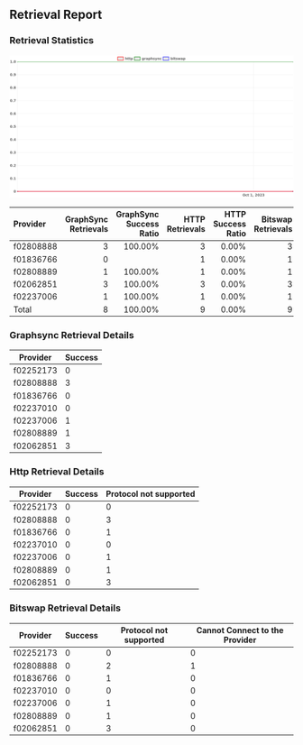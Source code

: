 ## Retrieval Report
### Retrieval Statistics
<img src="https://raw.githubusercontent.com/data-preservation-programs/filplus-checker-assets/main/filecoin-project/filecoin-plus-large-datasets/issues/2126/1696659341829.png"/>

| Provider  | GraphSync Retrievals | GraphSync Success Ratio | HTTP Retrievals | HTTP Success Ratio | Bitswap Retrievals | Bitswap Success Ratio |
| :-------- | -------------------: | ----------------------: | --------------: | -----------------: | -----------------: | --------------------: |
| f02808888 |                    3 |                 100.00% |               3 |              0.00% |                  3 |                 0.00% |
| f01836766 |                    0 |                         |               1 |              0.00% |                  1 |                 0.00% |
| f02808889 |                    1 |                 100.00% |               1 |              0.00% |                  1 |                 0.00% |
| f02062851 |                    3 |                 100.00% |               3 |              0.00% |                  3 |                 0.00% |
| f02237006 |                    1 |                 100.00% |               1 |              0.00% |                  1 |                 0.00% |
| Total     |                    8 |                 100.00% |               9 |              0.00% |                  9 |                 0.00% |

### Graphsync Retrieval Details
| Provider  | Success |
| --------- | ------- |
| f02252173 | 0       |
| f02808888 | 3       |
| f01836766 | 0       |
| f02237010 | 0       |
| f02237006 | 1       |
| f02808889 | 1       |
| f02062851 | 3       |

### Http Retrieval Details
| Provider  | Success | Protocol not supported |
| --------- | ------- | ---------------------- |
| f02252173 | 0       | 0                      |
| f02808888 | 0       | 3                      |
| f01836766 | 0       | 1                      |
| f02237010 | 0       | 0                      |
| f02237006 | 0       | 1                      |
| f02808889 | 0       | 1                      |
| f02062851 | 0       | 3                      |

### Bitswap Retrieval Details
| Provider  | Success | Protocol not supported | Cannot Connect to the Provider |
| --------- | ------- | ---------------------- | ------------------------------ |
| f02252173 | 0       | 0                      | 0                              |
| f02808888 | 0       | 2                      | 1                              |
| f01836766 | 0       | 1                      | 0                              |
| f02237010 | 0       | 0                      | 0                              |
| f02237006 | 0       | 1                      | 0                              |
| f02808889 | 0       | 1                      | 0                              |
| f02062851 | 0       | 3                      | 0                              |
